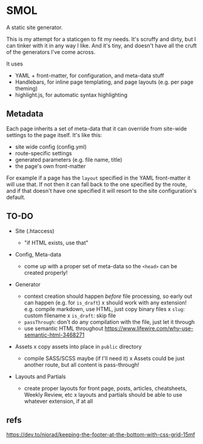 
# SMOL

A static site generator.

This is my attempt for a staticgen to fit my needs. It's scruffy and dirty, but I can tinker with it in any way I like. And it's tiny, and doesn't have all the cruft of the generators I've come across.

It uses

- YAML + front-matter, for configuration, and meta-data stuff
- Handlebars, for inline page templating, and page layouts (e.g. per page theming)
- highlight.js, for automatic syntax highlighting

## Metadata

Each page inherits a set of meta-data that it can override from site-wide settings to the page itself. It's like this:

- site wide config (config.yml)
- route-specific settings
- generated parameters (e.g. file name, title)
- the page's own front-matter

For example if a page has the `layout` specified in the YAML front-matter it will use that. If not then it can fall back to the one specified by the route, and if that doesn't have one specified it will resort to the site configuration's default.

## TO-DO

- Site (.htaccess)
  - "if HTML exists, use that"

- Config, Meta-data
  - come up with a proper set of meta-data so the `<head>` can be created properly!

- Generator
  - context creation should happen _before_ file processing, so early out can happen (e.g. for `is_draft`)
  x should work with any extension! e.g. compile markdown, use HTML, just copy binary files
  x `slug`: custom filename
  x `is_draft`: skip file
  - `passThrough`: don't do any compilation with the file, just let it through
  - use semantic HTML throughout https://www.lifewire.com/why-use-semantic-html-3468271

- Assets
  x copy assets into place in `public` directory
  - compile SASS/SCSS maybe (if I'll need it)
  x Assets could be just another route, but all content is pass-through!

- Layouts and Partials
  - create proper layouts for front page, posts, articles, cheatsheets, Weekly Review, etc
  x layouts and partials should be able to use whatever extension, if at all

## refs

https://dev.to/niorad/keeping-the-footer-at-the-bottom-with-css-grid-15mf
